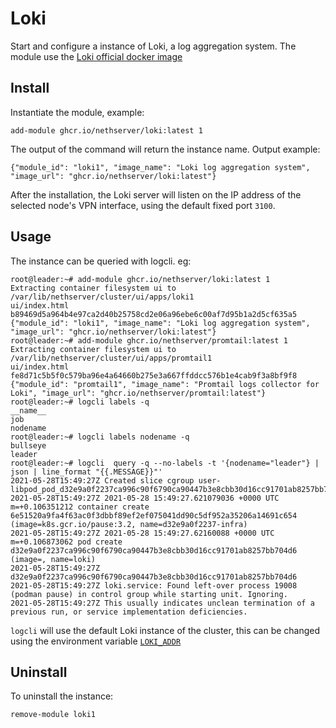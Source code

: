# Loki

Start and configure a instance of Loki, a log aggregation system.
The module use the [Loki official docker image](https://github.com/grafana/loki/releases)

## Install

Instantiate the module, example:
```
add-module ghcr.io/nethserver/loki:latest 1
```

The output of the command will return the instance name.
Output example:
```
{"module_id": "loki1", "image_name": "Loki log aggregation system", "image_url": "ghcr.io/nethserver/loki:latest"}
```

After the installation, the Loki server will listen on the IP address of the selected node's VPN interface, using the default fixed port `3100`.

## Usage

The instance can be queried with logcli. eg:
```
root@leader:~# add-module ghcr.io/nethserver/loki:latest 1
Extracting container filesystem ui to /var/lib/nethserver/cluster/ui/apps/loki1
ui/index.html
b89469d5a964b4e97ca2d40b25758cd2e06a96ebe6c00af7d95b1a2d5cf635a5
{"module_id": "loki1", "image_name": "Loki log aggregation system", "image_url": "ghcr.io/nethserver/loki:latest"}
root@leader:~# add-module ghcr.io/nethserver/promtail:latest 1
Extracting container filesystem ui to /var/lib/nethserver/cluster/ui/apps/promtail1
ui/index.html
fe8d71c5b5f0c579ba96e4a64660b275e3a667ffddcc576b1e4cab9f3a8bf9f8
{"module_id": "promtail1", "image_name": "Promtail logs collector for Loki", "image_url": "ghcr.io/nethserver/promtail:latest"}
root@leader:~# logcli labels -q
__name__
job
nodename
root@leader:~# logcli labels nodename -q
bullseye
leader
root@leader:~# logcli  query -q --no-labels -t '{nodename="leader"} | json | line_format "{{.MESSAGE}}"'
2021-05-28T15:49:27Z Created slice cgroup user-libpod_pod_d32e9a0f2237ca996c90f6790ca90447b3e8cbb30d16cc91701ab8257bb704d6.slice.
2021-05-28T15:49:27Z 2021-05-28 15:49:27.621079036 +0000 UTC m=+0.106351212 container create 6e51520a9fa4f63ac0f3dbbf89ef2ef075041dd90c5df952a35206a14691c654 (image=k8s.gcr.io/pause:3.2, name=d32e9a0f2237-infra)
2021-05-28T15:49:27Z 2021-05-28 15:49:27.62160088 +0000 UTC m=+0.106873062 pod create d32e9a0f2237ca996c90f6790ca90447b3e8cbb30d16cc91701ab8257bb704d6 (image=, name=loki)
2021-05-28T15:49:27Z d32e9a0f2237ca996c90f6790ca90447b3e8cbb30d16cc91701ab8257bb704d6
2021-05-28T15:49:27Z loki.service: Found left-over process 19008 (podman pause) in control group while starting unit. Ignoring.
2021-05-28T15:49:27Z This usually indicates unclean termination of a previous run, or service implementation deficiencies.
```

`logcli` will use the default Loki instance of the cluster, this can be changed using the environment variable [`LOKI_ADDR`](https://grafana.com/docs/loki/latest/getting-started/logcli/#example)

## Uninstall

To uninstall the instance:
```
remove-module loki1
```
